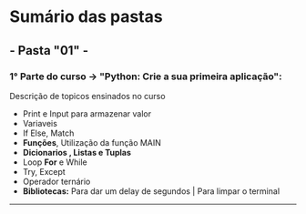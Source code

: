 # Sumário das pastas

## - Pasta "01" - 
### **1° Parte do curso** -> "Python: Crie a sua primeira aplicação": 

Descrição de topicos ensinados no curso
-   Print e Input para armazenar valor 
-   Variaveis 
-   If Else, Match 
-   **Funções**, Utilização da função MAIN
-   **Dicionarios , Listas e Tuplas**
-   Loop **For** e While
-   Try, Except
-   Operador ternário
-   **Bibliotecas:** Para dar um delay de segundos | Para limpar o terminal

---